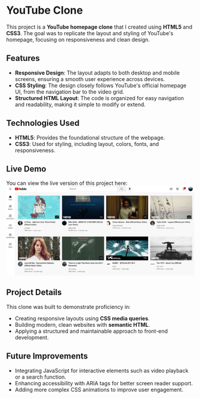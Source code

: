 # YouTube Clone

This project is a **YouTube homepage clone** that I created using **HTML5** and **CSS3**. The goal was to replicate the layout and styling of YouTube's homepage, focusing on responsiveness and clean design.

## Features

- **Responsive Design**: The layout adapts to both desktop and mobile screens, ensuring a smooth user experience across devices.
- **CSS Styling**: The design closely follows YouTube's official homepage UI, from the navigation bar to the video grid.
- **Structured HTML Layout**: The code is organized for easy navigation and readability, making it simple to modify or extend.

## Technologies Used

- **HTML5**: Provides the foundational structure of the webpage.
- **CSS3**: Used for styling, including layout, colors, fonts, and responsiveness.

## Live Demo

You can view the live version of this project here:
[![YouTube Clone Preview](youtube-preview.png)](file:///C:/Users/shris/Documents/Projectsxx/youtube-clone/youtube.html)


## Project Details

This clone was built to demonstrate proficiency in:
- Creating responsive layouts using **CSS media queries**.
- Building modern, clean websites with **semantic HTML**.
- Applying a structured and maintainable approach to front-end development.

## Future Improvements

- Integrating JavaScript for interactive elements such as video playback or a search function.
- Enhancing accessibility with ARIA tags for better screen reader support.
- Adding more complex CSS animations to improve user engagement.
